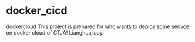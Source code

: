 # docker_cicd
dockercloud
This project is prepared for who wants to deploy some serivce on docker cloud of GTJA! Lianghuajiaoyi
